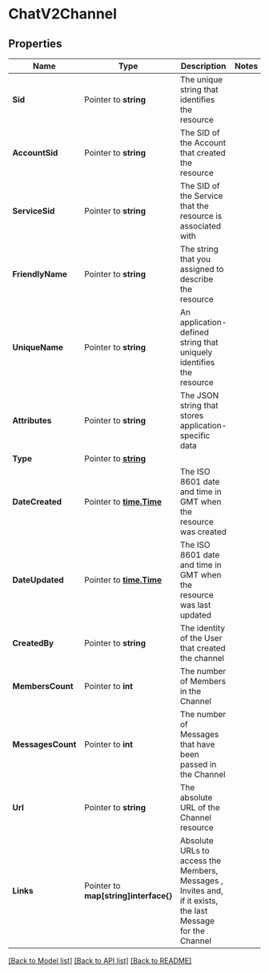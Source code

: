 # ChatV2Channel

## Properties

Name | Type | Description | Notes
------------ | ------------- | ------------- | -------------
**Sid** | Pointer to **string** | The unique string that identifies the resource |
**AccountSid** | Pointer to **string** | The SID of the Account that created the resource |
**ServiceSid** | Pointer to **string** | The SID of the Service that the resource is associated with |
**FriendlyName** | Pointer to **string** | The string that you assigned to describe the resource |
**UniqueName** | Pointer to **string** | An application-defined string that uniquely identifies the resource |
**Attributes** | Pointer to **string** | The JSON string that stores application-specific data |
**Type** | Pointer to [**string**](ChannelEnumChannelType.md) |  |
**DateCreated** | Pointer to [**time.Time**](time.Time.md) | The ISO 8601 date and time in GMT when the resource was created |
**DateUpdated** | Pointer to [**time.Time**](time.Time.md) | The ISO 8601 date and time in GMT when the resource was last updated |
**CreatedBy** | Pointer to **string** | The identity of the User that created the channel |
**MembersCount** | Pointer to **int** | The number of Members in the Channel |
**MessagesCount** | Pointer to **int** | The number of Messages that have been passed in the Channel |
**Url** | Pointer to **string** | The absolute URL of the Channel resource |
**Links** | Pointer to **map[string]interface{}** | Absolute URLs to access the Members, Messages , Invites and, if it exists, the last Message for the Channel |

[[Back to Model list]](../README.md#documentation-for-models) [[Back to API list]](../README.md#documentation-for-api-endpoints) [[Back to README]](../README.md)


